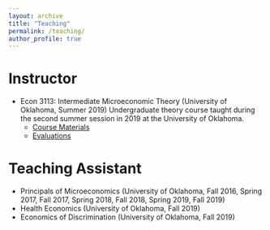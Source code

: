 ```yaml
---
layout: archive
title: "Teaching"
permalink: /teaching/
author_profile: true
---
```


# Instructor
* Econ 3113: Intermediate Microeconomic Theory (University of Oklahoma, Summer 2019)
Undergraduate theory course taught during the second summer session in 2019 at the
University of Oklahoma.
  * [Course Materials](https://github.com/seantoconnor/Econ_3113)
  * [Evaluations](http://seantoconnor.github.io/files/evaluations_2019.pdf)

# Teaching Assistant
* Principals of Microeconomics (University of Oklahoma, Fall 2016, Spring 2017,
  Fall 2017, Spring 2018, Fall 2018, Spring 2019, Fall 2019)
* Health Economics (University of Oklahoma, Fall 2019)
* Economics of Discrimination (University of Oklahoma, Fall 2019)
